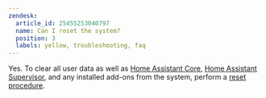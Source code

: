 ```yaml
---
zendesk:
  article_id: 25455253040797
  name: Can I reset the system?
  position: 3
  labels: yellow, troubleshooting, faq
---
```


Yes. To clear all user data as well as [Home Assistant Core](https://www.home-assistant.io/docs/glossary/#home-assistant-core), [Home Assistant Supervisor](https://www.home-assistant.io/docs/glossary/#home-assistant-supervisor), and any installed add-ons from the system, perform a [reset procedure](/hc/en-us/articles/25463622043165-Resetting-the-device).
